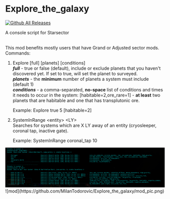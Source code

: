 # Explore_the_galaxy
[![Github All Releases](https://img.shields.io/github/downloads/MilanTodorovic/Explore_the_galaxy/total.svg)]()

A console script for Starsector<br><br>

This mod benefits mostly users that have Grand or Adjusted sector mods.<br>
Commands:<br>
1) Explore \[full] \[planets] \[conditions]<br>
*__full__* - true or false (default), include or exclude planets that you haven't discovered yet. If set to true, will set the planet to surveyed.<br>
*__planets__* -  the __minimum__ number of planets a system must include (default 1)<br>
*__conditions__* - a comma-separated, __no-space__ list of conditions and times it needs to occur in the system: \[habitable=2,ore_rare=1] - **at least** two planets that are habitable and one that has transplutonic ore.<br>

    Example: Explore true 5 \[habitable=2]
    
2) SystemInRange \<entity> \<LY><br>
Searches for systems which are X LY away of an entity (cryosleeper, coronal tap, inactive gate).<br>

    Example: SystemInRange coronal_tap 10


<img src="./mod_pic.png">
![mod](https://github.com/MilanTodorovic/Explore_the_galaxy/mod_pic.png)
